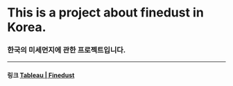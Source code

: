 # This is a project about finedust in Korea.
### 한국의 미세먼지에 관한 프로젝트입니다.
***
#### 링크 [Tableau | Finedust](https://public.tableau.com/profile/.31673783#!/vizhome/Finedust/Finedust_KR)

